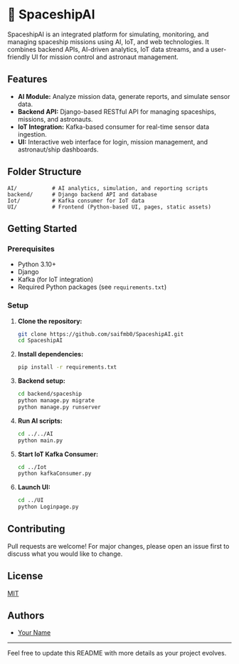 # 🚀 SpaceshipAI

SpaceshipAI is an integrated platform for simulating, monitoring, and managing spaceship missions using AI, IoT, and web technologies. It combines backend APIs, AI-driven analytics, IoT data streams, and a user-friendly UI for mission control and astronaut management.

## Features
- **AI Module:** Analyze mission data, generate reports, and simulate sensor data.
- **Backend API:** Django-based RESTful API for managing spaceships, missions, and astronauts.
- **IoT Integration:** Kafka-based consumer for real-time sensor data ingestion.
- **UI:** Interactive web interface for login, mission management, and astronaut/ship dashboards.

## Folder Structure
```
AI/           # AI analytics, simulation, and reporting scripts
backend/      # Django backend API and database
Iot/          # Kafka consumer for IoT data
UI/           # Frontend (Python-based UI, pages, static assets)
```

## Getting Started
### Prerequisites
- Python 3.10+
- Django
- Kafka (for IoT integration)
- Required Python packages (see `requirements.txt`)

### Setup
1. **Clone the repository:**
   ```sh
   git clone https://github.com/saifmb0/SpaceshipAI.git
   cd SpaceshipAI
   ```
2. **Install dependencies:**
   ```sh
   pip install -r requirements.txt
   ```
3. **Backend setup:**
   ```sh
   cd backend/spaceship
   python manage.py migrate
   python manage.py runserver
   ```
4. **Run AI scripts:**
   ```sh
   cd ../../AI
   python main.py
   ```
5. **Start IoT Kafka Consumer:**
   ```sh
   cd ../Iot
   python kafkaConsumer.py
   ```
6. **Launch UI:**
   ```sh
   cd ../UI
   python Loginpage.py
   ```

## Contributing
Pull requests are welcome! For major changes, please open an issue first to discuss what you would like to change.

## License
[MIT](LICENSE)

## Authors
- [Your Name](https://github.com/yourusername)

---
Feel free to update this README with more details as your project evolves.
